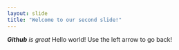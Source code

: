 ```yaml
---
layout: slide
title: "Welcome to our second slide!"
---
```

_**Github** is great_
Hello world!
Use the left arrow to go back!
